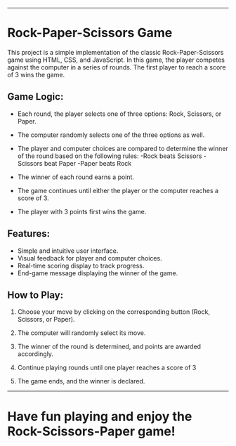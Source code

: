 ------------------------
Rock-Paper-Scissors Game
=========================
This project is a simple implementation of the classic Rock-Paper-Scissors game using HTML, CSS, and JavaScript. In this game, the player competes against the computer in a series of rounds. The first player to reach a score of 3 wins the game.

Game Logic:
-----------

- Each round, the player selects one of three options: Rock,    Scissors, or Paper.

- The computer randomly selects one of the three options as   well.

- The player and computer choices are compared to determine the winner of the round based on the following rules:
    -Rock beats Scissors
    -Scissors beat Paper
    -Paper beats Rock

- The winner of each round earns a point.

- The game continues until either the player or the computer reaches a score of 3.

- The player with 3 points first wins the game.

Features:
-----------
- Simple and intuitive user interface.
- Visual feedback for player and computer choices.
- Real-time scoring display to track progress.
- End-game message displaying the winner of the game.

How to Play:
-------------
1) Choose your move by clicking on the corresponding button     (Rock, Scissors, or Paper).

2) The computer will randomly select its move.

3) The winner of the round is determined, and points are  awarded accordingly.

4) Continue playing rounds until one player reaches a score of 3

5) The game ends, and the winner is declared.

-------------------------------------------------------------------------------------------------
                                                                                  
Have fun playing and enjoy the Rock-Scissors-Paper game!
===========================================================

